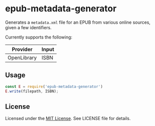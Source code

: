 # epub-metadata-generator

Generates a `metadata.xml` file for an EPUB from various online sources, given a few identifiers.

Currently supports the following:

|Provider|Input|
|--------|-----|
|OpenLibrary|ISBN|

## Usage

```javascript
const E = require('epub-metadata-generator')
E.write(filepath, ISBN);
```

## License

Licensed under the [MIT License](https://nemo.mit-license.org/). See LICENSE file for details.